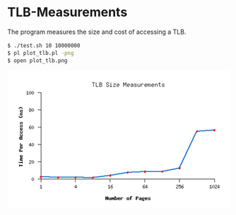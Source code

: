# TLB-Measurements
The program measures the size and cost of accessing a TLB.

```bash
$ ./test.sh 10 10000000
$ pl plot_tlb.pl -png
$ open plot_tlb.png
```
![alt text](https://github.com/glucu/TLB-Measurements/blob/main/plot_tlb.png?raw=true)
